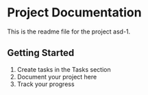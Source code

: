 # Project Documentation 
 
This is the readme file for the project asd-1. 
 
## Getting Started 
 
1. Create tasks in the Tasks section 
2. Document your project here 
3. Track your progress 
